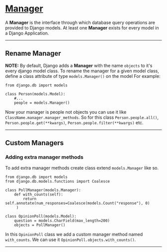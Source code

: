 # [Manager](https://docs.djangoproject.com/en/4.0/topics/db/managers/)

A **Manager** is the interface through which database query operations are provided to Django models. At least one **Manager** exists for every model in a Django Application.

---
## Rename Manager

**NOTE:** By default, Django adds a **Manager** with the name `objects` to it's every django model class.
To rename the manager for a given model class, define a class attribute of type `models.Manager()` on the model For example:
```
from django.db import models

class Person(models.Model):
    #...
    people = models.Manager()
```

Now your manager is people not objects you can use it like `ClassName.manager.manager_methods`. So for this class `Person.people.all()`, `Person.people.get(**kwargs)`, `Person.people.filter(**kwargs)` etc.

---

## Custom Managers

### Adding extra manager methods

To add extra manager methods create class extend `models.Manager` like so.
```
from django.db import models
from django.db.models.functions import Coalesce

class PollManager(models.Manager):
    def with_counts(self):
        return self.annotate(num_responses=Coalesce(models.Count("response"), 0)
     )
     
class OpinionPoll(models.Model):
    question = models.CharField(max_length=200)
    objects = PollManager()
```

In this `OpinionPoll` class we add a custom manager method named `with_counts`. We can use it `OpinionPoll.objects.with_counts()`.

---





